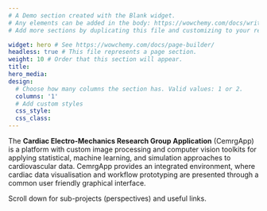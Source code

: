 ```yaml
---
# A Demo section created with the Blank widget.
# Any elements can be added in the body: https://wowchemy.com/docs/writing-markdown-latex/
# Add more sections by duplicating this file and customizing to your requirements.

widget: hero # See https://wowchemy.com/docs/page-builder/
headless: true # This file represents a page section.
weight: 10 # Order that this section will appear.
title: 
hero_media: 
design:
  # Choose how many columns the section has. Valid values: 1 or 2.
  columns: '1'
  # Add custom styles
  css_style:
  css_class:
---
```


The **Cardiac Electro-Mechanics Research Group Application** (CemrgApp) is a platform with custom 
image processing and computer vision toolkits for applying statistical, machine learning, 
and simulation approaches to cardiovascular data. 
CemrgApp provides an integrated environment, where cardiac data visualisation and workflow 
prototyping are presented through a common user friendly graphical interface.

Scroll down for sub-projects (perspectives) and useful links.